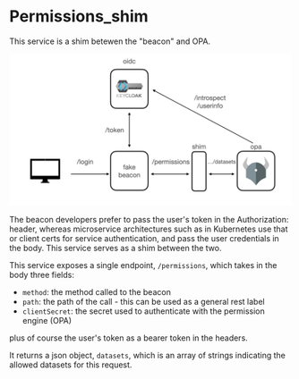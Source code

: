 # Permissions_shim

This service is a shim betewen the "beacon" and OPA. 

![Diagram showing interactions between services](../diagram.png)

The beacon developers prefer to pass the user's token in the Authorization:
header, whereas microservice architectures such as in Kubernetes use that
or client certs for service authentication, and pass the user credentials
in the body.  This service serves as a shim between the two.

This service exposes a single endpoint, `/permissions`, which takes in
the body three fields:

* `method`: the method called to the beacon
* `path`: the path of the call - this can be used as a general rest label
* `clientSecret`: the secret used to authenticate with the permission engine (OPA)

plus of course the user's token as a bearer token in the headers.

It returns a json object, `datasets`, which is an array of strings indicating
the allowed datasets for this request.
